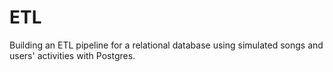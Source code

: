 # ETL
Building an ETL pipeline for a relational database using simulated songs and users' activities with Postgres.

